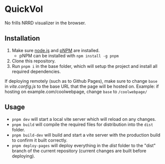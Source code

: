 # QuickVol

No frills NRRD visualizer in the browser.

## Installation

1. Make sure [node.js](https://nodejs.org/en/download/) and [pNPM](https://pnpm.io/installation) are installed.
    - pNPM can be installed with `npm install -g pnpm`
2. Clone this repository.
3. Run `pnpm i` in the base folder, which will setup the project and install all required dependencies.

If deploying remotely (such as to Github Pages), make sure to change `base` in _vite.config.js_ to the base URL that the page will be hosted on. Example: if hosting on example.com/coolwebpage, change `base` to `/coolwebpage/`

## Usage

-   `pnpm dev` will start a local vite server which will reload on any changes.
-   `pnpm build` will compile the required files for distribution into the `dist` folder.
-   `pnpm build-dev` will build and start a vite server with the production build to confirm it built correctly.
-   `pnpm deploy-pages` will deploy everything in the _dist_ folder to the "dist" branch of the current repository (current changes are built before deploying).
